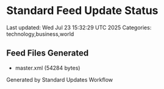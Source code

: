 # Standard Feed Update Status
Last updated: Wed Jul 23 15:32:29 UTC 2025
Categories: technology,business,world

## Feed Files Generated
- master.xml (54284 bytes)

Generated by Standard Updates Workflow
